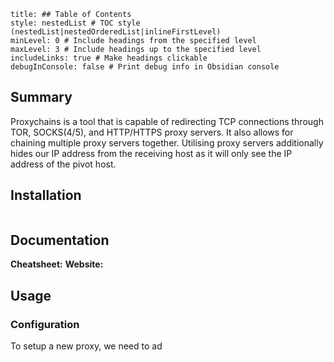 ```table-of-contents
title: ## Table of Contents
style: nestedList # TOC style (nestedList|nestedOrderedList|inlineFirstLevel)
minLevel: 0 # Include headings from the specified level
maxLevel: 3 # Include headings up to the specified level
includeLinks: true # Make headings clickable
debugInConsole: false # Print debug info in Obsidian console
```

## Summary
Proxychains is a tool that is capable of redirecting TCP connections through TOR, SOCKS(4/5), and HTTP/HTTPS proxy servers. It also allows for chaining multiple proxy servers together. Utilising proxy servers additionally hides our IP address from the receiving host as it will only see the IP address of the pivot host.

## Installation
```

```

## Documentation
**Cheatsheet:** 
**Website:** 
## Usage
### Configuration
To setup a new proxy, we need to ad